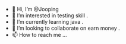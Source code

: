 - 👋 Hi, I’m @Jooping
- 👀 I’m interested in testing skill .
- 🌱 I’m currently learning java .
- 💞️ I’m looking to collaborate on earn money . 
- 📫 How to reach me ...

<!---
Jooping/Jooping is a ✨ special ✨ repository because its `README.md` (this file) appears on your GitHub profile.
You can click the Preview link to take a look at your changes.
--->
